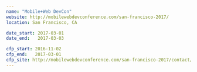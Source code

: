 ```yaml
---
name: "Mobile+Web DevCon"
website: http://mobilewebdevconference.com/san-francisco-2017/
location: San Francisco, CA

date_start: 2017-03-01
date_end:   2017-03-03

cfp_start: 2016-11-02
cfp_end:   2017-03-01
cfp_site: http://mobilewebdevconference.com/san-francisco-2017/contact/speak-at-mwdcon/
---
```

